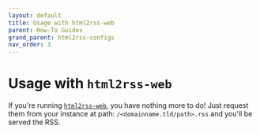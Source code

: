```yaml
---
layout: default
title: Usage with html2rss-web
parent: How-To Guides
grand_parent: html2rss-configs
nav_order: 3
---
```


# Usage with `html2rss-web`

If you're running [`html2rss-web`](https://github.com/html2rss/html2rss-web), you have nothing more to do! Just request them from your instance at path: `/<domainname.tld/path>.rss` and you'll be served the RSS.
